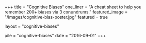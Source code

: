 +++
title = "Cognitive Biases"
one_liner = "A cheat sheet to help you remember 200+ biases via 3 conundrums."
featured_image = "/images/cognitive-bias-poster.jpg"
featured = true

layout = "cognitive-biases"

pile = "cognitive-biases"
date = "2016-09-01"
+++
